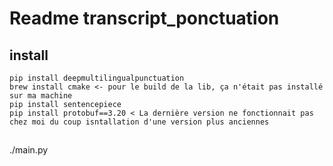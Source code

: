 # Readme transcript_ponctuation
## install

```
pip install deepmultilingualpunctuation
brew install cmake <- pour le build de la lib, ça n'était pas installé sur ma machine
pip install sentencepiece
pip install protobuf==3.20 < La dernière version ne fonctionnait pas chez moi du coup isntallation d'une version plus anciennes
```


##
./main.py